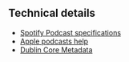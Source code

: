 ## Technical details

* [Spotify Podcast specifications](https://podcasters.spotify.com/terms/Spotify_Podcast_Delivery_Specification_v1.6.pdf)
* [Apple podcasts help](https://help.apple.com/itc/podcasts_connect/#/)
* [Dublin Core Metadata](https://www.dublincore.org/resources/metadata-basics/)